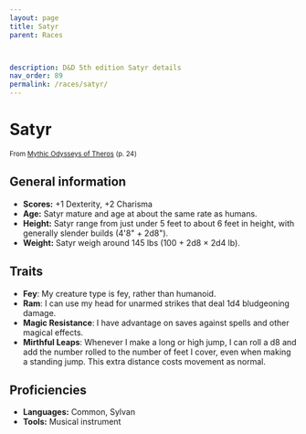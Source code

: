 ```yaml
---
layout: page
title: Satyr
parent: Races



description: D&D 5th edition Satyr details
nav_order: 89
permalink: /races/satyr/
---
```


# Satyr

<small>From <a target="_blank" href="https://dnd.wizards.com/products/tabletop-games/rpg-products/mythic-odysseys-theros">Mythic Odysseys of Theros</a> (p. 24)</small>


## General information

- **Scores:** +1 Dexterity, +2 Charisma
- **Age:** Satyr mature and age at about the same rate as humans.
- **Height:** Satyr range from just under 5 feet to about 6 feet in height, with generally slender builds (4'8" + 2d8").
- **Weight:** Satyr weigh around 145 lbs (100 + 2d8 × 2d4 lb).

## Traits

- **Fey**: My creature type is fey, rather than humanoid.
- **Ram**: I can use my head for unarmed strikes that deal 1d4 bludgeoning damage.
- **Magic Resistance**: I have advantage on saves against spells and other magical effects.
- **Mirthful Leaps**: Whenever I make a long or high jump, I can roll a d8 and add the number rolled to the number of feet I cover, even when making a standing jump. This extra distance costs movement as normal.

## Proficiencies

- **Languages:** Common, Sylvan
- **Tools:** Musical instrument